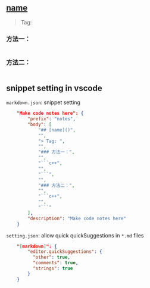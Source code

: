 ## [name]()

> Tag: 

### 方法一：

```c++

```

### 方法二：

```c++

```

## snippet setting in vscode

`markdown.json`: snippet setting
```json
	"Make code notes here": {
		"prefix": "notes",
		"body": [
			"## [name]()",
			"",
			"> Tag: ",
			"",
			"### 方法一：",
			"",
			"```c++",
			"",
			"```",
			"",
			"### 方法二：",
			"",
			"```c++",
			"",
			"```"
		],
		"description": "Make code notes here"
	}
```

`setting.json`: allow quick quickSuggestions in `*.md` files
```json
    "[markdown]": {
        "editor.quickSuggestions": {
          "other": true,
          "comments": true,
          "strings": true
        }
    }
```